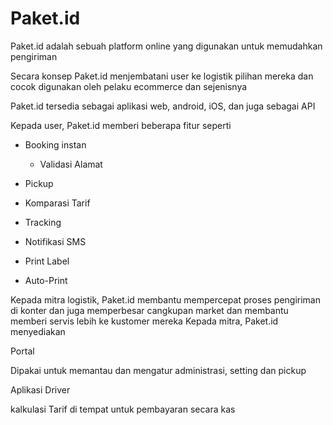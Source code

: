 # Paket.id

Paket.id adalah sebuah platform online yang digunakan untuk memudahkan pengiriman

Secara konsep Paket.id menjembatani user ke logistik pilihan mereka dan cocok digunakan oleh pelaku ecommerce dan sejenisnya

Paket.id tersedia sebagai aplikasi web, android, iOS, dan juga sebagai API

Kepada user, Paket.id memberi beberapa fitur seperti

* Booking instan

  * Validasi Alamat


* Pickup

* Komparasi Tarif

* Tracking

* Notifikasi SMS

* Print Label

* Auto-Print




Kepada mitra logistik, Paket.id membantu mempercepat proses pengiriman di konter dan juga memperbesar cangkupan market dan membantu memberi servis lebih ke kustomer mereka
Kepada mitra, Paket.id menyediakan

Portal 

Dipakai untuk memantau dan mengatur administrasi, setting dan pickup

Aplikasi Driver

kalkulasi Tarif di tempat untuk pembayaran secara kas

